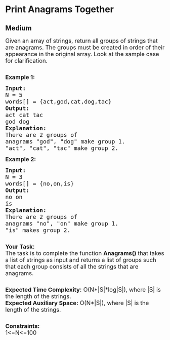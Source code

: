 # Print Anagrams Together
## Medium 
<div class="problem-statement" style="user-select: auto;">
                <p style="user-select: auto;"></p><p style="user-select: auto;"><span style="font-size: 18px; user-select: auto;">Given an array of strings, return all groups of strings that are anagrams. The groups must be created in order of their appearance in the original array. Look at the sample case for clarification.</span></p>

<p style="user-select: auto;"><br style="user-select: auto;">
<span style="font-size: 18px; user-select: auto;"><strong style="user-select: auto;">Example 1:</strong></span></p>

<pre style="user-select: auto;"><span style="font-size: 18px; user-select: auto;"><strong style="user-select: auto;">Input:
</strong>N = 5
words[] = {act,god,cat,dog,tac}
<strong style="user-select: auto;">Output:
</strong>act cat tac<strong style="user-select: auto;"> 
</strong>god dog<strong style="user-select: auto;">
Explanation:
</strong>There are 2 groups of
anagrams "god", "dog" make group 1.
"act", "cat", "tac" make group 2.</span>
</pre>

<p style="user-select: auto;"><span style="font-size: 18px; user-select: auto;"><strong style="user-select: auto;">Example 2:</strong></span></p>

<pre style="user-select: auto;"><span style="font-size: 18px; user-select: auto;"><strong style="user-select: auto;">Input:
</strong>N = 3
words[] = {no,on,is}
<strong style="user-select: auto;">Output: 
</strong>no on
is<strong style="user-select: auto;">
Explanation:
</strong>There are 2 groups of
anagrams "no", "on" make group 1.
"is" makes group 2.&nbsp;</span></pre>

<p style="user-select: auto;"><br style="user-select: auto;">
<span style="font-size: 18px; user-select: auto;"><strong style="user-select: auto;">Your Task:</strong><br style="user-select: auto;">
The task is to complete the function <strong style="user-select: auto;">Anagrams()</strong> that takes a list of strings as input and returns a list of groups such that each group consists of all the strings that are anagrams.</span></p>

<p style="user-select: auto;"><br style="user-select: auto;">
<span style="font-size: 18px; user-select: auto;"><strong style="user-select: auto;">Expected Time Complexity:</strong>&nbsp;O(N*|S|*log|S|), where |S| is the length of the strings.<br style="user-select: auto;">
<strong style="user-select: auto;">Expected Auxiliary Space:</strong>&nbsp;O(N*|S|), where |S| is the length of the strings.</span></p>

<p style="user-select: auto;"><br style="user-select: auto;">
<span style="font-size: 18px; user-select: auto;"><strong style="user-select: auto;">Constraints:</strong><br style="user-select: auto;">
1&lt;=N&lt;=100</span></p>
 <p style="user-select: auto;"></p>
            </div>